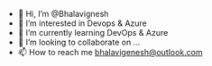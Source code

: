 - 👋 Hi, I’m @Bhalavignesh
- 👀 I’m interested in Devops & Azure
- 🌱 I’m currently learning DevOps & Azure
- 💞️ I’m looking to collaborate on ...
- 📫 How to reach me bhalavigenesh@outlook.com

<!---
Bhalavignesh/Bhalavignesh is a ✨ special ✨ repository because its `README.md` (this file) appears on your GitHub profile.
You can click the Preview link to take a look at your changes.
--->
